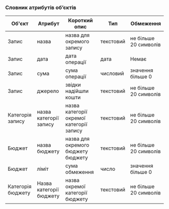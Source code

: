 ### Словник атрибутів об’єктів
| Об'єкт   | Атрибут  | Короткий опис  | Тип         | Обмеження     |
|----------|----------|-----------------|-------------|--------------  |
| Запис | назва | назва для окремого запису | текстовий       | не більше 20 символів |
| Запис | дата   | дата операції | дата | Немає         |
| Запис | сума |  сума операції  | числовий |   значення більше 0   |
| Запис | джерело | звідки надійшли кошти | текстовий   | не більше 20 символів         |
| Категорія запису   | назва категорії запису   | назва категорії окремої категорії запису   | текстовий       | не більше 20 символів         |
| Бюджет     | назва бюджету | назва для окремого бюджету бюджету | текстовий   | не більше 20 символів         |
| Бюджет     | ліміт | сума обмеження     | число      | значення більше 0         |
| Категорія бюджету   | Назва категорії бюджету   | назва окремої категорії  бюджету  | текстовий       | не більше 20 символів         |